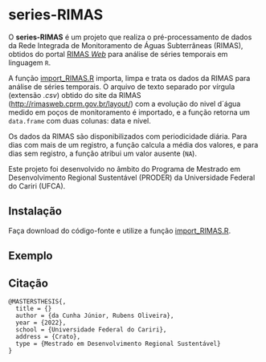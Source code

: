 # series-RIMAS

O **series-RIMAS** é um projeto que realiza o pré-processamento de dados da Rede Integrada de Monitoramento de Águas Subterrâneas (RIMAS), obtidos do portal [RIMAS *Web*](http://rimasweb.cprm.gov.br/layout/) para análise de séries temporais em linguagem `R`.

A função [import_RIMAS.R](importRIMAS.R) importa, limpa e trata os dados da RIMAS para análise de séries temporais. O arquivo de texto separado por vírgula (extensão *.csv*) obtido do site da RIMAS (http://rimasweb.cprm.gov.br/layout/) com a evolução do nivel d´água medido em poços de monitoramento é importado, e a função retorna um `data.frame` com duas colunas: data e nível.

Os dados da RIMAS são disponibilizados com periodicidade diária. Para dias com mais de um registro, a função calcula a média dos valores, e para dias sem registro, a função atribui um valor ausente (`NA`).

Este projeto foi desenvolvido no âmbito do Programa de Mestrado em Desenvolvimento Regional Sustentável (PRODER) da Universidade Federal do Cariri (UFCA).

## Instalação

Faça download do código-fonte e utilize a função [import_RIMAS.R](importRIMAS.R).

## Exemplo

## Citação

```
@MASTERSTHESIS{,
  title = {}
  author = {da Cunha Júnior, Rubens Oliveira},
  year = {2022},
  school = {Universidade Federal do Cariri},
  address = {Crato},
  type = {Mestrado em Desenvolvimento Regional Sustentável}
}
```

